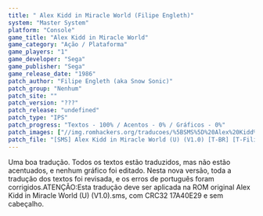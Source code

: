 ```yaml
---
title: " Alex Kidd in Miracle World (Filipe Engleth)"
system: "Master System"
platform: "Console"
game_title: "Alex Kidd in Miracle World"
game_category: "Ação / Plataforma"
game_players: "1"
game_developer: "Sega"
game_publisher: "Sega"
game_release_date: "1986"
patch_author: "Filipe Engleth (aka Snow Sonic)"
patch_group: "Nenhum"
patch_site: ""
patch_version: "???"
patch_release: "undefined"
patch_type: "IPS"
patch_progress: "Textos - 100% / Acentos - 0% / Gráficos - 0%"
patch_images: ["//img.romhackers.org/traducoes/%5BSMS%5D%20Alex%20Kidd%20in%20Miracle%20World%20-%20Filipe%20Engleth%20-%201.png","//img.romhackers.org/traducoes/%5BSMS%5D%20Alex%20Kidd%20in%20Miracle%20World%20-%20Filipe%20Engleth%20-%202.png","//img.romhackers.org/traducoes/%5BSMS%5D%20Alex%20Kidd%20in%20Miracle%20World%20-%20Filipe%20Engleth%20-%203.png"]
patch_file: "[SMS] Alex Kidd in Miracle World (U) (V1.0) [T-BR] [T-Filipe Engleth G-Nenhum] [P-100% A-2012].zip"
---
```

Uma boa tradução. Todos os textos estão traduzidos, mas não estão acentuados, e nenhum gráfico foi editado. Nesta nova versão, toda a tradução dos textos foi revisada, e os erros de português foram corrigidos.ATENÇÃO:Esta tradução deve ser aplicada na ROM original Alex Kidd in Miracle World (U) (V1.0).sms, com CRC32 17A40E29 e sem cabeçalho.